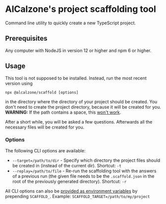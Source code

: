 # AlCalzone's project scaffolding tool

Command line utility to quickly create a new TypeScript project.

## Prerequisites

Any computer with NodeJS in version 12 or higher and npm 6 or higher.

## Usage

This tool is not supposed to be installed. Instead, run the most recent version using

```
npx @alcalzone/scaffold [options]
```

in the directory where the directory of your project should be created. You don't need to create the project directory, because it will be created for you.
**WARNING:** If the path contains a space, this [won't work](https://github.com/npm/npx/issues/14).

After a short while, you will be asked a few questions. Afterwards all the necessary files will be created for you.

### Options

The following CLI options are available:

-   `--target=/path/to/dir` - Specify which directory the project files should be created in (instead of the current dir). Shortcut: `-t`
-   `--replay=/path/to/file` - Re-run the scaffolding tool with the answers of a previous run (the given file needs to be the `.scaffold.json` in the root of the previously generated directory). Shortcut: `-r`

All CLI options can also be [provided as environment variables](https://yargs.js.org/docs/#api-reference-envprefix) by prepending `SCAFFOLD_`. Example: `SCAFFOLD_TARGET=/path/to/my/project`
